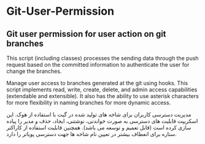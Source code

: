 # Git-User-Permission
Git user permission for user action on git branches
----------------------------------------------------
This script (including classes) processes the sending data through the push request based on the committed information to authenticate the user for change the branches.

Manage user access to branches generated at the git using hooks.
This script implements read, write, create, delete, and admin access capabilities (extendable and extensible). It also has the ability to use asterisk characters for more flexibility in naming branches for more dynamic access.

مدیریت دسترسی کاربران برای شاخه های تولید شده در گیت با استفاده از هوک.
این اسکریپت قابلیت های دسترسی به صورت خواندنی، نوشتنی، ایجاد، حذف و مدیر را پیاده سازی کرده است (قابل تعمیم و توسعه می باشد).
همچنین قابلیت استفاده از کاراکتر ستاره برای انعطاف بیشتر در تعیین نام شاخه ها جهت دسترسی پویاتر را دارد.


